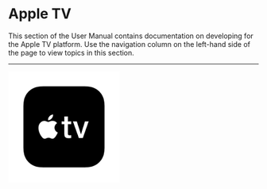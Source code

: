 # Apple TV

This section of the User Manual contains documentation on developing for the Apple TV platform. Use the navigation column on the left-hand side of the page to view topics in this section. 

---

![](../uploads/Main/AppleTVLogo.png)

